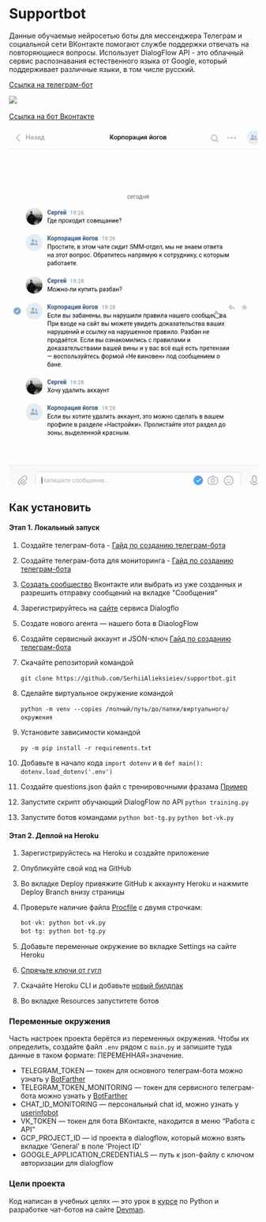 # Supportbot

Данные обучаемые нейросетью боты для мессенджера Телеграм и социальной сети ВКонтакте помогают службе поддержки отвечать на повторяющиеся вопросы. 
Использует DialogFlow API - это облачный сервис распознавания естественного языка от Google, который поддерживает различные языки, в том числе русский.

[Ссылка на телеграм-бот](t.me/dvmn_sa_support_bot)

![](tg-bot.gif)

[Ссылка на бот Вконтакте](https://vk.com/public206470549)

![](vk-bot.gif)
## Как установить
#### Этап 1. Локальный запуск
1. Создайте телеграм-бота - [Гайд по созданию телеграм-бота](https://core.telegram.org/bots#3-how-do-i-create-a-bot)
1. Создайте телеграм-бота для мониторинга - [Гайд по созданию телеграм-бота](https://core.telegram.org/bots#3-how-do-i-create-a-bot)
1. [Создать сообщество](https://vk.com/groups?tab=admin) Вконтакте или выбрать из уже созданных и разрешить отправку сообщений на вкладке "Сообщения"
1. Зарегистрируйтесь на [сайте](https://dialogflow.com/) сервиса Dialogflo
1. Создате нового агента — нашего бота в DiaologFlow
1. Создайте сервисный аккаунт и JSON-ключ [Гайд по созданию телеграм-бота](https://cloud.google.com/docs/authentication/getting-started)

1. Скачайте репозиторий командой
  
	`git clone https://github.com/SerhiiAlieksieiev/supportbot.git`
1. Сделайте виртуальное окружение командой
 
 	`python -m venv --copies /полный/путь/до/папки/виртуального/окружения `
1. Установите зависимости  командой 

	`py -m pip install -r requirements.txt`
1. Добавьте в начало кода `import dotenv`
   и в `def main():` `dotenv.load_dotenv('.env')`
1. Создайте questions.json файл с тренировочными фразама [Пример](https://dvmn.org/media/filer_public/a7/db/a7db66c0-1259-4dac-9726-2d1fa9c44f20/questions.json)
1. Запустите скрипт обучающий DialogFlow по API
    `python training.py`

1. Запустите ботов командами
    `python bot-tg.py`
    `python bot-vk.py`

#### Этап 2.  Деплой на Heroku

1. Зарегистрируйстесь на Heroku и создайте приложение

2. Опубликуйте свой код на GitHub

3. Во вкладке Deploy привяжите GitHub к аккаунту Heroku и нажмите Deploy Branch внизу страницы

4. Проверьте наличие файла [Procfile](https://devcenter.heroku.com/articles/procfile) с двумя строчкам:
	
    ```python
    bot-vk: python bot-vk.py
    bot-tg: python bot-tg.py
    ```

5. Добавьте переменные окружение во вкладке Settings на сайте Heroku
6. [Спрячьте ключи от гугл](https://stackoverflow.com/questions/47446480/how-to-use-google-api-credentials-json-on-heroku)
7. Скачайте Heroku CLI и добавьте [новый билдпак](https://github.com/gerywahyunugraha/heroku-google-application-credentials-buildpack)
8. Во вкладке Resources запуститете ботов
    
### Переменные окружения
Часть настроек проекта берётся из переменных окружения. Чтобы их определить, создайте файл `.env` рядом  с `main.py` и запишите туда данные в таком формате: ПЕРЕМЕННАЯ=значение.

 - TELEGRAM_TOKEN — токен для основного телеграм-бота можно узнать у [BotFarther](https://telegram.me/BotFather)
 - TELEGRAM_TOKEN_MONITORING — токен для сервисного телеграм-бота можно узнать у [BotFarther](https://telegram.me/BotFather)
 - CHAT_ID_MONITORING — персональный chat id, можно узнать у [userinfobot](https://telegram.me/userinfobot)
 - VK_TOKEN — токен для бота ВКонтакте, находится в меню “Работа с API”
 - GCP_PROJECT_ID — id проекта в dialogflow, который можно взять вкладке 'General' в поле 'Project ID'
 - GOOGLE_APPLICATION_CREDENTIALS — путь к json-файлу с ключом авторизации для dialogflow

### Цели проекта
Код написан в учебных целях — это урок в [курсе](https://dvmn.org/referrals/7KwCCiZMoG59b58rxb1wNonAoGgHJEMeQqVv6WeF/) по Python и разработке чат-ботов на сайте [Devman](https://dvmn.org/referrals/eC72w2BASG9Zj3T7iMTSsxDbHXthCmJmeLKBNfwf/).
